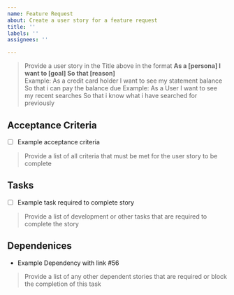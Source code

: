 ```yaml
---
name: Feature Request
about: Create a user story for a feature request
title: ''
labels: ''
assignees: ''

---
```


>Provide a user story in the Title above in the format **As a [persona] I want to [goal] So that [reason]**  
>Example: As a credit card holder I want to see my statement balance So that i can pay the balance due
>Example: As a User I want to see my recent searches So that i know what i have searched for previously

## Acceptance Criteria
- [ ] Example acceptance criteria

>Provide a list of all criteria that must be met for the user story to be complete

## Tasks
- [ ] Example task required to complete story

>Provide a list of development or other tasks that are required to complete the story

## Dependenices
- Example Dependency with link #56

> Provide a list of any other dependent stories that are required or block the completion of this task

